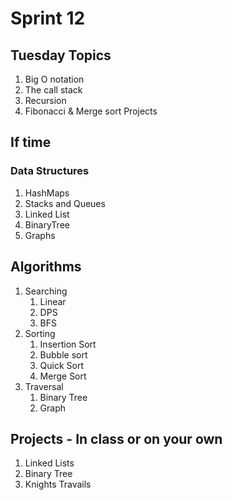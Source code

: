 # Sprint 12

## Tuesday Topics
1. Big O notation
2. The call stack
3. Recursion
4. Fibonacci & Merge sort Projects

## If time

### Data Structures
1. HashMaps
2. Stacks and Queues
3. Linked List
4. BinaryTree
5. Graphs

## Algorithms

1. Searching
   1. Linear
   2. DPS
   3. BFS
2. Sorting
   1. Insertion Sort
   2. Bubble sort
   3. Quick Sort
   4. Merge Sort
3. Traversal
   1. Binary Tree
   2. Graph

## Projects - In class or on your own
1. Linked Lists
2. Binary Tree
3. Knights Travails

